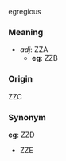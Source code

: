 egregious
### Meaning
+ _adj_: ZZA
	+ __eg__: ZZB

### Origin

ZZC

### Synonym

__eg__: ZZD

+ ZZE


